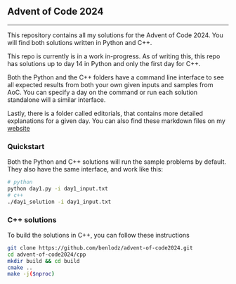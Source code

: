 ## Advent of Code 2024

---

This repository contains all my solutions for the Advent of Code 2024. You will find both solutions written in Python and C++.

This repo is currently is in a work in-progress. As of writing this, this repo has solutions up to day 14 in Python and only the first day for C++.

Both the Python and the C++ folders have a command line interface to see all expected results from both your own given inputs and samples from AoC. You can specify a day on the command or run each solution standalone will a similar interface.

Lastly, there is a folder called editorials, that contains more detailed explanations for a given day. You can also find these markdown files on my [website](https://www.benlodz.com)

### Quickstart

Both the Python and C++ solutions will run the sample problems by default. They also have the same interface, and work like this:

```sh
# python
python day1.py -i day1_input.txt
# c++
./day1_solution -i day1_input.txt
```

### C++ solutions

To build the solutions in C++, you can follow these instructions

```sh
git clone https://github.com/benlodz/advent-of-code2024.git
cd advent-of-code2024/cpp
mkdir build && cd build
cmake ..
make -j($nproc)
```
